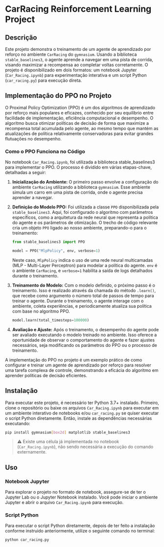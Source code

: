 # CarRacing Reinforcement Learning Project

## Descrição

Este projeto demonstra o treinamento de um agente de aprendizado por reforço no ambiente `CarRacing` do `gymnasium`. Usando a biblioteca `stable_baselines3`, o agente aprende a navegar em uma pista de corrida, visando maximizar a recompensa ao completar voltas corretamente. O projeto é disponibilizado em dois formatos: um notebook Jupyter (`Car_Racing.ipynb`) para experimentação interativa e um script Python (`car_racing.py`) para execução direta.

## Implementação do PPO no Projeto

O Proximal Policy Optimization (PPO) é um dos algoritmos de aprendizado por reforço mais populares e eficazes, conhecido por seu equilíbrio entre facilidade de implementação, eficiência computacional e desempenho. O algoritmo busca otimizar políticas de decisão de forma que maximize a recompensa total acumulada pelo agente, ao mesmo tempo que mantém as atualizações de política relativamente conservadoras para evitar grandes flutuações no desempenho.

### Como o PPO Funciona no Código

No notebook `Car_Racing.ipynb`, foi utilizada a biblioteca stable_baselines3 para implementar o PPO. O processo é dividido em várias etapas-chave, detalhadas a seguir:

1. **Inicialização do Ambiente:** O primeiro passo envolve a configuração do ambiente `CarRacing` utilizando a biblioteca `gymnasium`. Esse ambiente simula um carro em uma pista de corrida, onde o agente precisa aprender a navegar.

2. **Definição do Modelo PPO:** Foi utilizada a classe `PPO` disponibilizada pela `stable_baselines3`. Aqui, foi configurado o algoritmo com parâmetros específicos, como a arquitetura da rede neural que representa a política do agente e os parâmetros de otimização. O trecho de código relevante cria um objeto `PPO` ligado ao nosso ambiente, preparando-o para o treinamento:

    ```python
    from stable_baselines3 import PPO

    model = PPO("MlpPolicy", env, verbose=1)
    ``` 
    Neste caso, `MlpPolicy` indica o uso de uma rede neural multicamadas (MLP - Multi-Layer Perceptron) para modelar a política do agente. `env` é o ambiente `CarRacing`, e `verbose=1` habilita a saída de logs detalhados durante o treinamento.

3. **Treinamento do Modelo:** Com o modelo definido, o próximo passo é o treinamento. Isso é realizado através da chamada do método `.learn()`, que recebe como argumento o número total de passos de tempo para treinar o agente. Durante o treinamento, o agente interage com o ambiente, coleta experiências, e periodicamente atualiza sua política com base no algoritmo PPO.

    ```python
    model.learn(total_timesteps=100000)
    ```

4. **Avaliação e Ajuste:** Após o treinamento, o desempenho do agente pode ser avaliado executando o modelo treinado no ambiente. Isso oferece a oportunidade de observar o comportamento do agente e fazer ajustes necessários, seja modificando os parâmetros do PPO ou o processo de treinamento.

A implementação do PPO no projeto é um exemplo prático de como configurar e treinar um agente de aprendizado por reforço para resolver uma tarefa complexa de controle, demonstrando a eficácia do algoritmo em aprender políticas de decisão eficientes.

## Instalação

Para executar este projeto, é necessário ter Python 3.7+ instalado. Primeiro, clone o repositório ou baixe os arquivos `Car_Racing.ipynb` para executar em um ambiente interativo de notebooks e/ou `car_racing.py` se quiser executar o script Python diretamente. Então, instale as dependências necessárias executando:

```bash
pip install gymnasium[box2d] matplotlib stable_baselines3
```

> ⚠️ Existe uma célula já implementada no notebook (`Car_Racing.ipynb`), não sendo necessária a execução do comando externamente.

## Uso

### Notebook Jupyter

Para explorar o projeto no formato de notebook, assegure-se de ter o Jupyter Lab ou o Jupyter Notebook instalado. Você pode iniciar o ambiente Jupyter e abrir o arquivo `Car_Racing.ipynb` para execução.

### Script Python

Para executar o script Python diretamente, depois de ter feito a instalação conforme instruido anteriormente, utilize o seguinte comando no terminal:

```bash
python car_racing.py
```